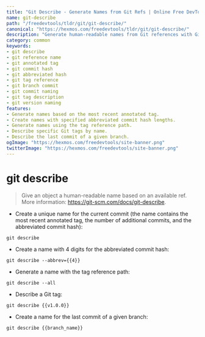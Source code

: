 ```yaml
---
title: "Git Describe - Generate Names from Git Refs | Online Free DevTools by Hexmos"
name: git-describe
path: "/freedevtools/tldr/git/git-describe/"
canonical: "https://hexmos.com/freedevtools/tldr/git/git-describe/"
description: "Generate human-readable names from Git references with Git Describe. Identify commits and tags easily within your repository. Free online tool, no registration required."
category: common
keywords:
- git describe
- git reference name
- git annotated tag
- git commit hash
- git abbreviated hash
- git tag reference
- git branch commit
- git commit naming
- git tag description
- git version naming
features:
- Generate names based on the most recent annotated tag.
- Create names with specified abbreviated commit hash lengths.
- Generate names using the tag reference path.
- Describe specific Git tags by name.
- Describe the last commit of a given branch.
ogImage: "https://hexmos.com/freedevtools/site-banner.png"
twitterImage: "https://hexmos.com/freedevtools/site-banner.png"
---
```


# git describe

> Give an object a human-readable name based on an available ref.
> More information: <https://git-scm.com/docs/git-describe>.

- Create a unique name for the current commit (the name contains the most recent annotated tag, the number of additional commits, and the abbreviated commit hash):

`git describe`

- Create a name with 4 digits for the abbreviated commit hash:

`git describe --abbrev={{4}}`

- Generate a name with the tag reference path:

`git describe --all`

- Describe a Git tag:

`git describe {{v1.0.0}}`

- Create a name for the last commit of a given branch:

`git describe {{branch_name}}`

